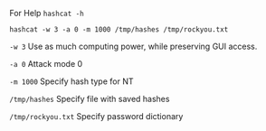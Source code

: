 For Help
``hashcat -h``


``hashcat -w 3 -a 0 -m 1000 /tmp/hashes /tmp/rockyou.txt``

``-w 3`` Use as much computing power, while preserving GUI access.

``-a 0`` Attack mode 0

``-m 1000`` Specify hash type for NT

``/tmp/hashes`` Specify file with saved hashes

``/tmp/rockyou.txt`` Specify password dictionary

